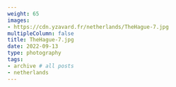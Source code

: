 ```yaml
---
weight: 65
images:
- https://cdn.yzavard.fr/netherlands/TheHague-7.jpg
multipleColumn: false
title: TheHague-7.jpg
date: 2022-09-13
type: photography
tags:
- archive # all posts
- netherlands
---
```

